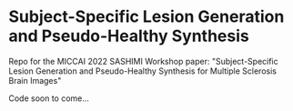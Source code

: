 # Subject-Specific Lesion Generation and Pseudo-Healthy Synthesis

Repo for the MICCAI 2022 SASHIMI Workshop paper: "Subject-Specific Lesion Generation and Pseudo-Healthy Synthesis for Multiple Sclerosis Brain Images"

Code soon to come...
